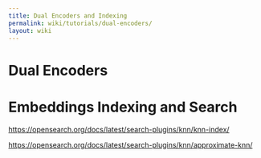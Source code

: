 ```yaml
---
title: Dual Encoders and Indexing
permalink: wiki/tutorials/dual-encoders/
layout: wiki
---
```



Dual Encoders
=============



Embeddings Indexing and Search
=============

https://opensearch.org/docs/latest/search-plugins/knn/knn-index/

https://opensearch.org/docs/latest/search-plugins/knn/approximate-knn/

